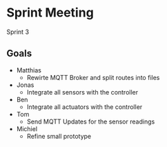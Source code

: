 # Sprint Meeting

Sprint 3

## Goals

- Matthias
  - Rewirte MQTT Broker and split routes into files
- Jonas
  - Integrate all sensors with the controller
- Ben
  - Integrate all actuators with the controller
- Tom
  - Send MQTT Updates for the sensor readings
- Michiel
  - Refine small prototype